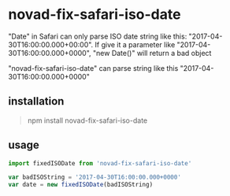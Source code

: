# novad-fix-safari-iso-date

"Date" in Safari can only parse ISO date string like this: "2017-04-30T16:00:00.000+00:00". If give it a parameter like "2017-04-30T16:00:00.000+0000", "new Date()" will return a bad object

"novad-fix-safari-iso-date" can parse string like this "2017-04-30T16:00:00.000+0000"

## installation
> npm install novad-fix-safari-iso-date

## usage
```javascript
import fixedISODate from 'novad-fix-safari-iso-date'

var badISOString = '2017-04-30T16:00:00.000+0000'
var date = new fixedISODate(badISOString)

```
